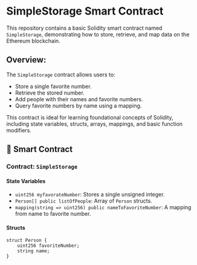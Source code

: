 # SimpleStorage Smart Contract

This repository contains a basic Solidity smart contract named `SimpleStorage`, demonstrating how to store, retrieve, and map data on the Ethereum blockchain.

##  Overview:

The `SimpleStorage` contract allows users to:
- Store a single favorite number.
- Retrieve the stored number.
- Add people with their names and favorite numbers.
- Query favorite numbers by name using a mapping.

This contract is ideal for learning foundational concepts of Solidity, including state variables, structs, arrays, mappings, and basic function modifiers.

## 📄 Smart Contract

### Contract: `SimpleStorage`

#### State Variables
- `uint256 myfavorateNumber`: Stores a single unsigned integer.
- `Person[] public listOfPeople`: Array of `Person` structs.
- `mapping(string => uint256) public nameToFavoriteNumber`: A mapping from name to favorite number.

#### Structs
```solidity
struct Person {
    uint256 favoriteNumber;
    string name;
}
